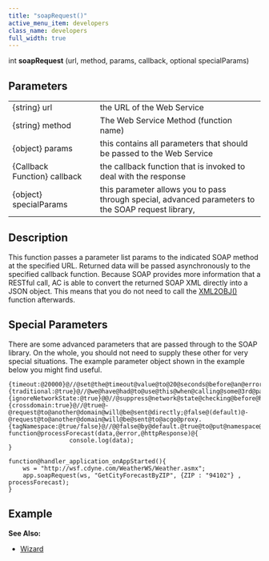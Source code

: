 ```yaml
---
title: "soapRequest()"
active_menu_item: developers
class_name: developers
full_width: true
---
```



int **soapRequest** (url, method, params, callback, optional specialParams)

## Parameters

<table>
<tr>
<td width="186">
{string} url

</td>
<td width="11">
</td>
<td width="683">
the URL of the Web Service

</td>
</tr>
<tr>
<td width="186">
{string} method

</td>
<td width="11">
</td>
<td width="683">
The Web Service Method (function name)

</td>
</tr>
<tr>
<td width="186">
{object} params

</td>
<td width="11">
</td>
<td width="683">
this contains all parameters that should be passed to the Web Service

</td>
</tr>
<tr>
<td width="186">
{Callback Function} callback

</td>
<td width="11">
</td>
<td width="683">
the callback function that is invoked to deal with the response

</td>
</tr>
<tr>
<td width="186">
{object} specialParams

</td>
<td width="11">
</td>
<td width="683">
this parameter allows you to pass through special, advanced parameters to the SOAP request library,

</td>
</tr>
</table>

## Description

This function passes a parameter list params to the indicated SOAP method at the specified URL. Returned data will be passed asynchronously to the specified callback function. Because SOAP provides more information that a RESTful call, AC is able to convert the returned SOAP XML directly into a JSON object. This means that you do not need to call the [XML2OBJ()](../conversion-functions/xml2json) function afterwards.

## Special Parameters

There are some advanced parameters that are passed through to the SOAP library. On the whole, you should not need to supply these other for very special situations. The example parameter object shown in the example below you might find useful.

    {timeout:@20000}@//@set@the@timeout@value@to@20@seconds@before@an@error@is@thrown
    {traditional:@true}@//@we@have@had@to@use@this@when@calling@some@3rd@party@APIs@(SalesForce@for@example).
    {ignoreNetworkState:@true}@@//@suppress@network@state@checking@before@httpRequest()@is@called
    {crossdomain:true}@//@true@-@request@to@another@domain@will@be@sent@directly;@false@(default)@-@request@to@another@domain@will@be@sent@to@acgo@proxy.
    {tagNamespace:@true/false}@//@@false@by@default.@true@to@put@namespace@to@request@tag@instead@of@soap:Envelope.@
    function@processForecast(data,@error,@httpResponse)@{
                     console.log(data);
    }
     
    function@handler_application_onAppStarted(){
        ws = "http://wsf.cdyne.com/WeatherWS/Weather.asmx";
        app.soapRequest(ws, "GetCityForecastByZIP", {ZIP : "94102"} , processForecast); 
    }
   

## Example

**See Also:**

 - [Wizard](web-service-wizard.htm)

